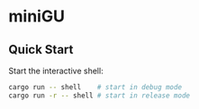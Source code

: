 # miniGU

## Quick Start
Start the interactive shell:
```bash
cargo run -- shell    # start in debug mode
cargo run -r -- shell # start in release mode
```